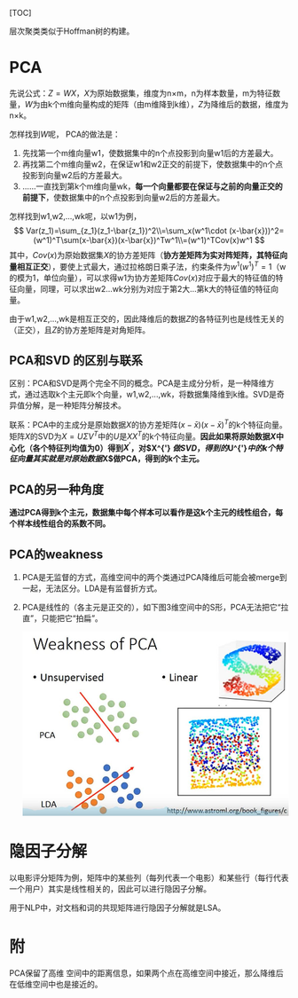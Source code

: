 [TOC]

层次聚类类似于Hoffman树的构建。

# PCA

先说公式：$Z=WX$，$X$为原始数据集，维度为n$\times$m，n为样本数量，m为特征数量，$W$为由k个m维向量构成的矩阵（由m维降到k维），$Z$为降维后的数据，维度为n$\times$k。

怎样找到$W$呢， PCA的做法是：

1. 先找第一个m维向量w1，使数据集中的n个点投影到向量w1后的方差最大。
2. 再找第二个m维向量w2，在保证w1和w2正交的前提下，使数据集中的n个点投影到向量w2后的方差最大。
3. ......一直找到第k个m维向量wk，**每一个向量都要在保证与之前的向量正交的前提下**，使数据集中的n个点投影到向量w2后的方差最大。

怎样找到w1,w2,...,wk呢，以w1为例，
$$
Var(z_1)=\sum_{z_1}(z_1-\bar{z_1})^2\\=\sum_x(w^1\cdot (x-\bar{x}))^2=(w^1)^T\sum(x-\bar{x})(x-\bar{x})^Tw^1\\=(w^1)^TCov(x)w^1
$$
其中，$Cov(x)$为原始数据集$X$的协方差矩阵（**协方差矩阵为实对阵矩阵，其特征向量相互正交**），要使上式最大，通过拉格朗日乘子法，约束条件为$w^1(w^1)^T=1$（w的模为1，单位向量），可以求得w1为协方差矩阵$Cov(x)$对应于最大的特征值的特征向量，同理，可以求出w2...wk分别为对应于第2大...第k大的特征值的特征向量。

由于w1,w2,...,wk是相互正交的，因此降维后的数据$Z$的各特征列也是线性无关的（正交），且$Z$的协方差矩阵是对角矩阵。

## PCA和SVD 的区别与联系

 区别：PCA和SVD是两个完全不同的概念。PCA是主成分分析，是一种降维方式，通过选取k个主元即k个向量，w1,w2,...,wk，将数据集降维到k维。SVD是奇异值分解，是一种矩阵分解技术。

联系：PCA中的主成分是原始数据$X$的协方差矩阵$(x-\bar{x})(x-\bar{x})^T$的k个特征向量。矩阵$X$的SVD为$X=U\Sigma V^T$中的$U$是$XX^T$的k个特征向量。**因此如果将原始数据$X$中心化（各个特征列均值为0）得到$X^{'}$，对$X^{'} $做SVD，得到的$U^{'}$中的k个特征向量其实就是对原始数据$X$做PCA，得到的k个主元。**

 ## PCA的另一种角度

**通过PCA得到k个主元，数据集中每个样本可以看作是这k个主元的线性组合，每个样本线性组合的系数不同。**

## PCA的weakness

1. PCA是无监督的方式，高维空间中的两个类通过PCA降维后可能会被merge到一起，无法区分。LDA是有监督折方式。

2. PCA是线性的（各主元是正交的），如下图3维空间中的S形，PCA无法把它“拉直”，只能把它“拍扁”。

   ![1](https://github.com/2kkkkk/Notes/blob/master/Algorithm/image/pca.JPG)

# 隐因子分解

以电影评分矩阵为例，矩阵中的某些列（每列代表一个电影）和某些行（每行代表一个用户）其实是线性相关的，因此可以进行隐因子分解。

用于NLP中，对文档和词的共现矩阵进行隐因子分解就是LSA。



# 附

PCA保留了高维 空间中的距离信息，如果两个点在高维空间中接近，那么降维后在低维空间中也是接近的。